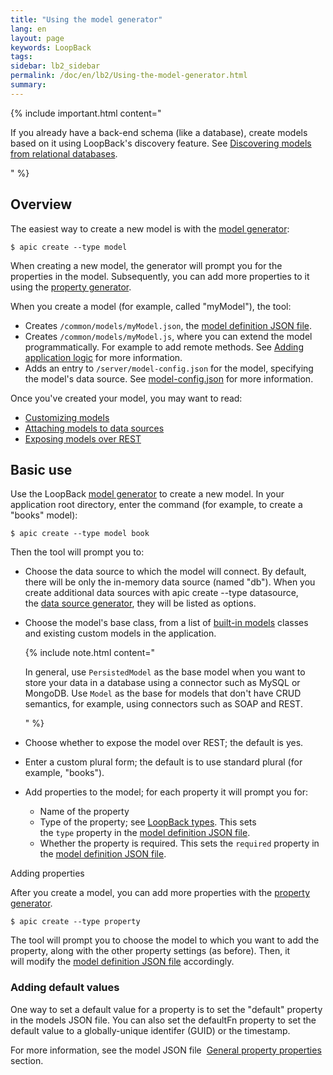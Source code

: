 ```yaml
---
title: "Using the model generator"
lang: en
layout: page
keywords: LoopBack
tags:
sidebar: lb2_sidebar
permalink: /doc/en/lb2/Using-the-model-generator.html
summary:
---
```


{% include important.html content="

If you already have a back-end schema (like a database), create models based on it using LoopBack's discovery feature.
See [Discovering models from relational databases](/doc/en/lb2/Discovering-models-from-relational-databases.html).

" %}

## Overview

The easiest way to create a new model is with the [model generator](/doc/en/lb2/Model-generator.html):

```shell
$ apic create --type model
```

When creating a new model, the generator will prompt you for the properties in the model.
Subsequently, you can add more properties to it using the [property generator](/doc/en/lb2/Property-generator.html).

When you create a model (for example, called "myModel"), the tool:

* Creates `/common/models/myModel.json`, the [model definition JSON file](/doc/en/lb2/Model-definition-JSON-file.html).
* Creates `/common/models/myModel.js`, where you can extend the model programmatically.
  For example to add remote methods. See [Adding application logic](/doc/en/lb2/Adding-application-logic.html) for more information.
* Adds an entry to `/server/model-config.json` for the model, specifying the model's data source.
  See [model-config.json](/doc/en/lb2/model-config.json.html) for more information.

Once you've created your model, you may want to read:

* [Customizing models](/doc/en/lb2/Customizing-models.html)
* [Attaching models to data sources](/doc/en/lb2/Attaching-models-to-data-sources.html)
* [Exposing models over REST](/doc/en/lb2/Exposing-models-over-REST.html)

## Basic use

Use the LoopBack [model generator](/doc/en/lb2/Model-generator.html) to create a new model.
In your application root directory, enter the command (for example, to create a "books" model):

```shell
$ apic create --type model book
```

Then the tool will prompt you to:

* Choose the data source to which the model will connect. By default, there will be only the in-memory data source (named "db").
  When you create additional data sources with apic create --type datasource,
  the [data source generator](/doc/en/lb2/Data-source-generator.html), they will be listed as options.

* Choose the model's base class, from a list of [built-in models](/doc/en/lb2/Using-built-in-models.html) classes and existing custom models in the application.

  {% include note.html content="

  In general, use `PersistedModel` as the base model when you want to store your data in a database using a connector such as MySQL or MongoDB.
  Use `Model` as the base for models that don't have CRUD semantics, for example, using connectors such as SOAP and REST.

  " %}

* Choose whether to expose the model over REST; the default is yes. 
* Enter a custom plural form; the default is to use standard plural (for example, "books").
* Add properties to the model; for each property it will prompt you for:
  * Name of the property
  * Type of the property; see [LoopBack types](/doc/en/lb2/LoopBack-types.html).
    This sets the `type` property in the [model definition JSON file](/doc/en/lb2/Model-definition-JSON-file.html).
  * Whether the property is required. This sets the `required` property in the [model definition JSON file](/doc/en/lb2/Model-definition-JSON-file.html).

Adding properties

After you create a model, you can add more properties with the [property generator](/doc/en/lb2/Property-generator.html).

```shell
$ apic create --type property
```

The tool will prompt you to choose the model to which you want to add the property, along with the other property settings (as before).
Then, it will modify the [model definition JSON file](/doc/en/lb2/Model-definition-JSON-file.html) accordingly.

### Adding default values

One way to set a default value for a property is to set the "default" property in the models JSON file.
You can also set the defaultFn property to set the default value to a globally-unique identifer (GUID) or the timestamp.

For more information, see the model JSON file 
[General property properties](/doc/en/lb2/Model-definition-JSON-file.html#ModeldefinitionJSONfile-Generalpropertyproperties) section.